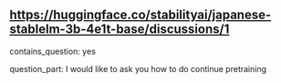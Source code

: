 ## https://huggingface.co/stabilityai/japanese-stablelm-3b-4e1t-base/discussions/1

contains_question: yes

question_part: I would like to ask you how to do continue pretraining
